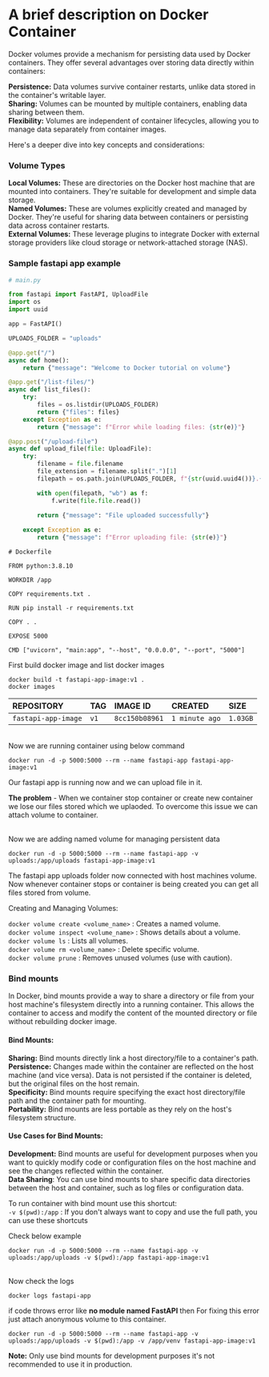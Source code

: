 # A brief description on Docker Container

Docker volumes provide a mechanism for persisting data used by Docker containers. They offer several advantages over storing data directly within containers:

**Persistence:** Data volumes survive container restarts, unlike data stored in the container's writable layer.
\
**Sharing:** Volumes can be mounted by multiple containers, enabling data sharing between them.
\
**Flexibility:** Volumes are independent of container lifecycles, allowing you to manage data separately from container images.

Here's a deeper dive into key concepts and considerations:

### Volume Types

**Local Volumes:** These are directories on the Docker host machine that are mounted into containers. They're suitable for development and simple data storage.
\
**Named Volumes:** These are volumes explicitly created and managed by Docker. They're useful for sharing data between containers or persisting data across container restarts.
\
**External Volumes:** These leverage plugins to integrate Docker with external storage providers like cloud storage or network-attached storage (NAS).

### Sample fastapi app example

```python 
# main.py

from fastapi import FastAPI, UploadFile
import os
import uuid

app = FastAPI()

UPLOADS_FOLDER = "uploads"

@app.get("/")
async def home():
    return {"message": "Welcome to Docker tutorial on volume"}

@app.get("/list-files/")
async def list_files():
    try:
        files = os.listdir(UPLOADS_FOLDER)
        return {"files": files}
    except Exception as e:
        return {"message": f"Error while loading files: {str(e)}"}

@app.post("/upload-file")
async def upload_file(file: UploadFile):
    try:
        filename = file.filename
        file_extension = filename.split(".")[1]
        filepath = os.path.join(UPLOADS_FOLDER, f"{str(uuid.uuid4())}.{file_extension}")

        with open(filepath, "wb") as f:
            f.write(file.file.read())

        return {"message": "File uploaded successfully"}
    
    except Exception as e:
        return {"message": f"Error uploading file: {str(e)}"}
```


```
# Dockerfile

FROM python:3.8.10

WORKDIR /app

COPY requirements.txt .

RUN pip install -r requirements.txt

COPY . .

EXPOSE 5000

CMD ["uvicorn", "main:app", "--host", "0.0.0.0", "--port", "5000"]
```

First build docker image and list docker images
```
docker build -t fastapi-app-image:v1 .
docker images
```

| REPOSITORY           |  TAG     | IMAGE ID       |  CREATED       |  SIZE    |
| :------------------- | :------- | :------------- |  :------------ | :------- |
| `fastapi-app-image`  |  `v1`    | `8cc150b08961` | `1 minute ago` | `1.03GB` |

\
Now we are running container using below command

```
docker run -d -p 5000:5000 --rm --name fastapi-app fastapi-app-image:v1
```
Our fastapi app is running now and we can upload file in it.


**The problem** -
When we container stop container or create new container we lose our files stored which we uplaoded. To overcome this issue we can attach volume to container.

\
Now we are adding named volume for managing persistent data 

```
docker run -d -p 5000:5000 --rm --name fastapi-app -v uploads:/app/uploads fastapi-app-image:v1
```

The fastapi app uploads folder now connected with host machines volume. Now whenever container stops or container is being created you can get all files stored from volume.


Creating and Managing Volumes:

`docker volume create <volume_name>` : Creates a named volume.
\
`docker volume inspect <volume_name>` : Shows details about a volume.
\
`docker volume ls` : Lists all volumes.
\
`docker volume rm <volume_name>` : Delete specific volume.
\
`docker volume prune` : Removes unused volumes (use with caution).



### Bind mounts

In Docker, bind mounts provide a way to share a directory or file from your host machine's filesystem directly into a running container. This allows the container to access and modify the content of the mounted directory or file without rebuilding docker image.

#### Bind Mounts:

**Sharing:** Bind mounts directly link a host directory/file to a container's path.
\
**Persistence:** Changes made within the container are reflected on the host machine (and vice versa). Data is not persisted if the container is deleted, but the original files on the host remain.
\
**Specificity:** Bind mounts require specifying the exact host directory/file path and the container path for mounting.
\
**Portability:** Bind mounts are less portable as they rely on the host's filesystem structure.

#### Use Cases for Bind Mounts:

**Development:** Bind mounts are useful for development purposes when you want to quickly modify code or configuration files on the host machine and see the changes reflected within the container.
\
**Data Sharing**: You can use bind mounts to share specific data directories between the host and container, such as log files or configuration data.


To run container with bind mount use this shortcut:
\
`-v $(pwd):/app` :  If you don't always want to copy and use the full path, you can use these shortcuts


Check below example
```
docker run -d -p 5000:5000 --rm --name fastapi-app -v uploads:/app/uploads -v $(pwd):/app fastapi-app-image:v1
```
\
Now check the logs
```
docker logs fastapi-app
```

if code throws error like **no module named FastAPI** then
For fixing this error just attach anonymous volume to this container.

```
docker run -d -p 5000:5000 --rm --name fastapi-app -v uploads:/app/uploads -v $(pwd):/app -v /app/venv fastapi-app-image:v1
```

**Note:** Only use bind mounts for development purposes it's not recommended to use it in production.
